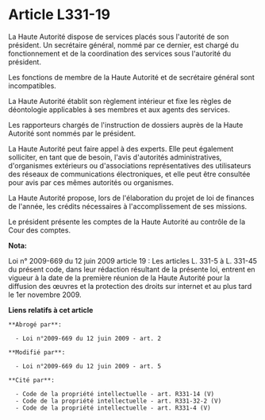# Article L331-19

La Haute Autorité dispose de services placés sous l'autorité de son président. Un secrétaire général, nommé par ce dernier,
est chargé du fonctionnement et de la coordination des services sous l'autorité du président. 

Les fonctions de membre de la Haute Autorité et de secrétaire général sont incompatibles. 

La Haute Autorité établit son règlement intérieur et fixe les règles de déontologie applicables à ses membres et aux agents
des services. 

Les rapporteurs chargés de l'instruction de dossiers auprès de la Haute Autorité sont nommés par le président. 

La Haute Autorité peut faire appel à des experts. Elle peut également solliciter, en tant que de besoin, l'avis d'autorités
administratives, d'organismes extérieurs ou d'associations représentatives des utilisateurs des réseaux de communications
électroniques, et elle peut être consultée pour avis par ces mêmes autorités ou organismes. 

La Haute Autorité propose, lors de l'élaboration du projet de loi de finances de l'année, les crédits nécessaires à
l'accomplissement de ses missions. 

Le président présente les comptes de la Haute Autorité au contrôle de la Cour des comptes.

**Nota:**

Loi n° 2009-669 du 12 juin 2009 article 19 : Les articles L. 331-5 à L. 331-45 du présent code, dans leur rédaction résultant
de la présente loi, entrent en vigueur à la date de la première réunion de la Haute Autorité pour la diffusion des œuvres et
la protection des droits sur internet et au plus tard le 1er novembre 2009.

**Liens relatifs à cet article**

	**Abrogé par**:

	  - Loi n°2009-669 du 12 juin 2009 - art. 2

	**Modifié par**:

	  - Loi n°2009-669 du 12 juin 2009 - art. 5

	**Cité par**:

	  - Code de la propriété intellectuelle - art. R331-14 (V)
	  - Code de la propriété intellectuelle - art. R331-32-2 (V)
	  - Code de la propriété intellectuelle - art. R331-4 (V)
